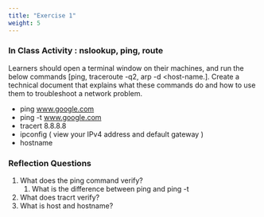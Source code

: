 ```yaml
---
title: "Exercise 1"
weight: 5
---
```


### In Class Activity : nslookup, ping, route  

Learners should open a terminal window on their machines, and run the below commands [ping, traceroute -q2, arp -d &lt;host-name.]. Create a technical document that explains what these commands do and how to use them to troubleshoot a network problem. 

- ping www.google.com  
- ping -t www.google.com
- tracert 8.8.8.8
- ipconfig ( view your IPv4 address and default gateway )
- hostname

### Reflection Questions
1. What does the ping command verify? 
   1. What is the difference between ping and ping -t
2. What does tracrt verify? 
3. What is host and hostname? 
